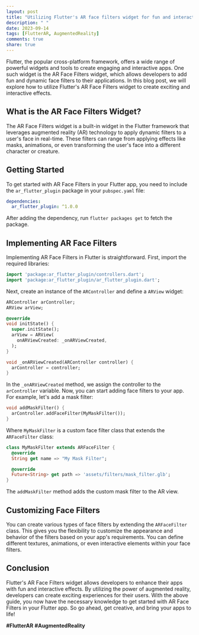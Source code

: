 ```yaml
---
layout: post
title: "Utilizing Flutter's AR face filters widget for fun and interactive effects"
description: " "
date: 2023-09-14
tags: [FlutterAR, AugmentedReality]
comments: true
share: true
---
```


Flutter, the popular cross-platform framework, offers a wide range of powerful widgets and tools to create engaging and interactive apps. One such widget is the AR Face Filters widget, which allows developers to add fun and dynamic face filters to their applications. In this blog post, we will explore how to utilize Flutter's AR Face Filters widget to create exciting and interactive effects.

## What is the AR Face Filters Widget?

The AR Face Filters widget is a built-in widget in the Flutter framework that leverages augmented reality (AR) technology to apply dynamic filters to a user's face in real-time. These filters can range from applying effects like masks, animations, or even transforming the user's face into a different character or creature.

## Getting Started

To get started with AR Face Filters in your Flutter app, you need to include the `ar_flutter_plugin` package in your `pubspec.yaml` file:

```yaml
dependencies:
  ar_flutter_plugin: ^1.0.0
```

After adding the dependency, run `flutter packages get` to fetch the package.

## Implementing AR Face Filters

Implementing AR Face Filters in Flutter is straightforward. First, import the required libraries:

```dart
import 'package:ar_flutter_plugin/controllers.dart';
import 'package:ar_flutter_plugin/ar_flutter_plugin.dart';
```

Next, create an instance of the `ARController` and define a `ARView` widget:

```dart
ARController arController;
ARView arView;

@override
void initState() {
  super.initState();
  arView = ARView(
    onARViewCreated: _onARViewCreated,
  );
}

void _onARViewCreated(ARController controller) {
  arController = controller;
}
```

In the `_onARViewCreated` method, we assign the controller to the `arController` variable. Now, you can start adding face filters to your app. For example, let's add a mask filter:

```dart
void addMaskFilter() {
  arController.addFaceFilter(MyMaskFilter());
}
```

Where `MyMaskFilter` is a custom face filter class that extends the `ARFaceFilter` class:

```dart
class MyMaskFilter extends ARFaceFilter {
  @override
  String get name => "My Mask Filter";

  @override
  Future<String> get path => 'assets/filters/mask_filter.glb';
}
```

The `addMaskFilter` method adds the custom mask filter to the AR view.

## Customizing Face Filters

You can create various types of face filters by extending the `ARFaceFilter` class. This gives you the flexibility to customize the appearance and behavior of the filters based on your app's requirements. You can define different textures, animations, or even interactive elements within your face filters.

## Conclusion

Flutter's AR Face Filters widget allows developers to enhance their apps with fun and interactive effects. By utilizing the power of augmented reality, developers can create exciting experiences for their users. With the above guide, you now have the necessary knowledge to get started with AR Face Filters in your Flutter app. So go ahead, get creative, and bring your apps to life!

**#FlutterAR** **#AugmentedReality**